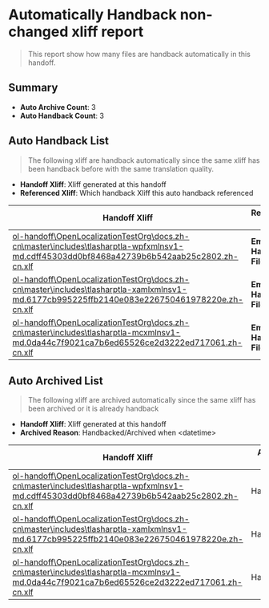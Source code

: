 # Automatically Handback non-changed xliff report
> This report show how many files are handback automatically in this handoff.

## Summary
* **Auto Archive Count**: 3
* **Auto Handback Count**: 3

## Auto Handback List
> The following xliff are handback automatically since the same xliff has been handback before with the same translation quality.

* **Handoff Xliff**: Xliff generated at this handoff
* **Referenced Xliff**: Which handback Xliff this auto handback referenced

| Handoff Xliff | Referenced Xliff | 
| --- | --- | 
| [ol-handoff\OpenLocalizationTestOrg\docs.zh-cn\master\includes\tlasharptla-wpfxmlnsv1-md.cdff45303dd0bf8468a42739b6b542aab25c2802.zh-cn.xlf](https://github.com/OpenLocalizationTestOrg/docs.handoff/blob/ef23d6219ac073d7da128560f8caf555c71b0a11/ol-handoff/OpenLocalizationTestOrg/docs.zh-cn/master/includes/tlasharptla-wpfxmlnsv1-md.cdff45303dd0bf8468a42739b6b542aab25c2802.zh-cn.xlf) | **Empty Handoff File** | 
| [ol-handoff\OpenLocalizationTestOrg\docs.zh-cn\master\includes\tlasharptla-xamlxmlnsv1-md.6177cb995225ffb2140e083e226750461978220e.zh-cn.xlf](https://github.com/OpenLocalizationTestOrg/docs.handoff/blob/ef23d6219ac073d7da128560f8caf555c71b0a11/ol-handoff/OpenLocalizationTestOrg/docs.zh-cn/master/includes/tlasharptla-xamlxmlnsv1-md.6177cb995225ffb2140e083e226750461978220e.zh-cn.xlf) | **Empty Handoff File** | 
| [ol-handoff\OpenLocalizationTestOrg\docs.zh-cn\master\includes\tlasharptla-mcxmlnsv1-md.0da44c7f9021ca7b6ed65526ce2d3222ed717061.zh-cn.xlf](https://github.com/OpenLocalizationTestOrg/docs.handoff/blob/ef23d6219ac073d7da128560f8caf555c71b0a11/ol-handoff/OpenLocalizationTestOrg/docs.zh-cn/master/includes/tlasharptla-mcxmlnsv1-md.0da44c7f9021ca7b6ed65526ce2d3222ed717061.zh-cn.xlf) | **Empty Handoff File** | 

## Auto Archived List
> The following xliff are archived automatically since the same xliff has been archived or it is already handback

* **Handoff Xliff**: Xliff generated at this handoff
* **Archived Reason**: Handbacked/Archived when &lt;datetime&gt;

| Handoff Xliff | Archived Reason | 
| --- | --- | 
| [ol-handoff\OpenLocalizationTestOrg\docs.zh-cn\master\includes\tlasharptla-wpfxmlnsv1-md.cdff45303dd0bf8468a42739b6b542aab25c2802.zh-cn.xlf](https://github.com/OpenLocalizationTestOrg/docs.handoff/blob/ef23d6219ac073d7da128560f8caf555c71b0a11/ol-handoff/OpenLocalizationTestOrg/docs.zh-cn/master/includes/tlasharptla-wpfxmlnsv1-md.cdff45303dd0bf8468a42739b6b542aab25c2802.zh-cn.xlf) | Handbacked | 
| [ol-handoff\OpenLocalizationTestOrg\docs.zh-cn\master\includes\tlasharptla-xamlxmlnsv1-md.6177cb995225ffb2140e083e226750461978220e.zh-cn.xlf](https://github.com/OpenLocalizationTestOrg/docs.handoff/blob/ef23d6219ac073d7da128560f8caf555c71b0a11/ol-handoff/OpenLocalizationTestOrg/docs.zh-cn/master/includes/tlasharptla-xamlxmlnsv1-md.6177cb995225ffb2140e083e226750461978220e.zh-cn.xlf) | Handbacked | 
| [ol-handoff\OpenLocalizationTestOrg\docs.zh-cn\master\includes\tlasharptla-mcxmlnsv1-md.0da44c7f9021ca7b6ed65526ce2d3222ed717061.zh-cn.xlf](https://github.com/OpenLocalizationTestOrg/docs.handoff/blob/ef23d6219ac073d7da128560f8caf555c71b0a11/ol-handoff/OpenLocalizationTestOrg/docs.zh-cn/master/includes/tlasharptla-mcxmlnsv1-md.0da44c7f9021ca7b6ed65526ce2d3222ed717061.zh-cn.xlf) | Handbacked | 

